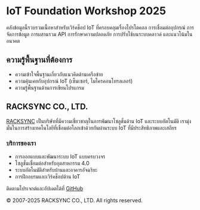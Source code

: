 # IoT Foundation Workshop 2025

คลังข้อมูลนี้รวบรวมเนื้อหาสำหรับเวิร์คช็อป IoT ที่ครอบคลุมเรื่องโปรโตคอล การเชื่อมต่ออุปกรณ์ การจัดการข้อมูล การผสานรวม API การรักษาความปลอดภัย การปรับใช้บนระบบคลาวด์ และแนวโน้มในอนาคต




## ความรู้พื้นฐานที่ต้องการ

- ความเข้าใจพื้นฐานเกี่ยวกับแนวคิดด้านเครือข่าย
- ความคุ้นเคยกับอุปกรณ์ IoT (เซ็นเซอร์, ไมโครคอนโทรลเลอร์)
- ความรู้พื้นฐานด้านการเขียนโปรแกรม


## RACKSYNC CO., LTD.

[RACKSYNC](https://github.com/racksync) เป็นบริษัทที่มีความเชี่ยวชาญในการพัฒนาโซลูชั่นด้าน IoT และระบบอัตโนมัติ เรามุ่งมั่นในการสร้างเทคโนโลยีที่เชื่อมต่อโลกเข้าด้วยกันผ่านระบบ IoT ที่มีประสิทธิภาพและเสถียร

### บริการของเรา
- การออกแบบและพัฒนาระบบ IoT แบบครบวงจร
- โซลูชั่นเชื่อมต่อสำหรับอุตสาหกรรม 4.0
- ระบบอัตโนมัติสำหรับบ้านและอาคารอัจฉริยะ
- การฝึกอบรมและเวิร์คช็อปด้าน IoT

ติดตามโปรเจกต์และอัปเดตได้ที่ [GitHub](https://github.com/racksync)

© 2007-2025 RACKSYNC CO., LTD. All rights reserved.
